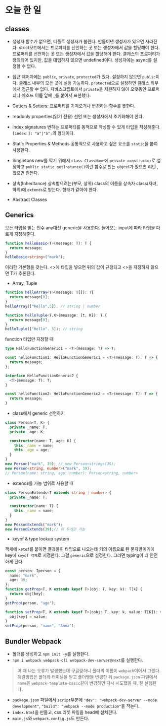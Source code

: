 # 오늘 한 일

## classes

- 생성자 함수가 없으면, 디폴트 생성자가 불린다. 만들어낸 생성자가 있으면 사라진다. 
strict모드에서는 프로퍼티를 선언하는 곳 또는 생성자에서 값을 할당해야 한다. 
프로퍼티를 선언하는 곳 또는 생성자에서 값을 할당해야 한다.
클래스의 프로퍼티가 정의되어 있지만, 값을 대입하지 않으면 undefined이다.
생성자에는 async를 설정할 수 없다.

- 접근 제어자에는 `public`, `private`, `protected`가 있다. 설정하지 않으면 `public`이다.
클래스 내부의 모든 곳에 설정 가능하다.
`protected`으로 설정하면 클래스 외부에서 접근할 수 없다. 
자바스크립트에서 `private`을 지원하지 않아 오랫동안 프로퍼티나 메소드 이름 앞에 _를 붙여서 표현했다.

- Getters & Setters: 프로퍼티를 가져오거나 변경하는 함수를 뜻한다. 

- readonly properties(읽기 전용)
선언 또는 생성자에서 초기화해야 한다.

- index signatures
변하는 프로퍼티를 동적으로 작성할 수 있게 타입을 작성해준다. `[index:]: "a"|"b";`의 형태이다.

- Static Properties & Methods
공통적으로 사용하고 싶은 요소를 `static`을 붙여 사용한다.

- Singletons
new를 막기 위해서 `class ClassName`에 `private constructor`로 설정하고 `public static getInstance()`이란 함수로 만든 object가 있으면 리턴 ,없으면 만든다.

- 상속(Inheritance)
상속받으려는(부모, 상위) class의 이름을 상속자 class(자녀,하위)에 `extends`로 받는다. 형태가 같아야 한다. 

- Abstract Classes

## Generics

모든 타입을 받는 인수 any대신 generic을 사용한다.
들어오는 input에 따라 타입을 다르게 지정해준다.

```ts
function helloBasic<T>(message: T): T {
  return message;
}
helloBasic<string>("mark");
```
이러한 기본형을 갖는다. <>에 타입을 넣으면 뒤의 값이 규정되고 <>을 지정하지 않으면 T가 추론된다.

- Array, Tuple
```ts
function helloArray<T>(message: T[]): T{
  return message[0];
}
helloArray(["Hello",5]); // string | number

function helloTuple<T,K>(message: [t, K]): T {
  return message[0];
}
helloTuple(["Hello". 5]); // string
```
function 타입만 지정할 때
```ts
type HelloFunctionGeneric1 = <T>(message: T) => T;

const helloFunction1: HelloFunctionGeneric1 = <T>(message: T): T => {
  return message;
};

interface HelloFunctionGeneric2 {
  <T>(message: T): T;
}

const helloFunction2: HelloFunctionGeneric2 = <T>(message: T): T => {
  return message;
}
```

- class에서 generic 선언하기
```ts
class Person<T, K> {
  private _name: T;
  private _age: K;

  constructor(name: T, age: K) {
    this._name = name;
    this._age = age;
  }
}
new Person("mark", 39); // new Person<string>(39);
new Person<string, number>("mark", 39);
// Person(name: string, age: number): Person<string, number>
```
- extends를 가능 범위로 사용할 때
```ts
class PersonExtends<T extends string | number> {
  private _name: T;

  constructor(name: T) {
    this._name = name;
  }
}
new PersonExtends("mark");
new PersonExtends(39);// 위 두개만 가능
```

- keyof & type lookup system

객체에 `ketof`를 붙이면 결과물이 타입으로 나오는데 키의 이름으로 된 문자열이기에 key에 `keyof 객체`로 지정한다. 그걸 `generic`으로 설정한다.
그러면 typing이 더 안전하게 된다.
```ts
const person: Iperson = {
  name: "mark",
  age: 39;
};
function getProp<T, K extends keyof T>(obj: T, key: k): T[k] {
  return obj[key];
}
getProp(person, "age");

function setProp<T, K extends keyof T>(oobj: T, key: k, value: T[K]): void {
  obj[key] = value;
}
setProp(person, "name", "Anna");
```

## Bundler Webpack

- 폴더를 생성하고 `npm init -y`를 실행한다. 
- `npm i webpack webpack-cli webpack-dev-server@next`를 실행한다.
> 이 때 나는 오류가 발생했는데 구글링하니 폴더의 이름이 `webpack`이어서 그랬다.  
해결방법은 폴더와 터미널을 닫고 폴더명을 변경한 뒤 `package.json` 파일에서 `name`을 
`webpack-template-basic`같이 변경하면 다시 시도했을 때, 잘 실행된다.
- `package.json` 파일에서 `script`부분에 `"dev": "webpack-dev-server --mode development"`,
`"build": "webpack --mode production"`을 적는다.
- `index.html`을 만들고, css 리셋 파일을 head에 설치한다.
- `main.js`와 `webpack.config.js`도 만든다.




